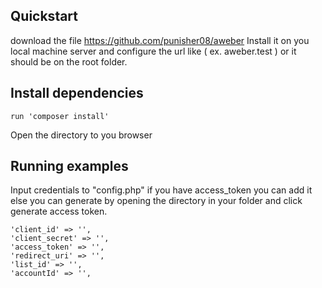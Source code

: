 ## Quickstart
download the file https://github.com/punisher08/aweber
Install it on you local machine server and configure the url like ( ex. aweber.test ) or it should be on the root folder.

## Install dependencies
    run 'composer install'
Open the directory to you browser
    
## Running examples
Input credentials to "config.php" if you have access_token you can add it else you can generate by opening the directory in your folder and click generate access token.

    'client_id' => '',
    'client_secret' => '',
    'access_token' => '',
    'redirect_uri' => '',
    'list_id' => '',
    'accountId' => '',



